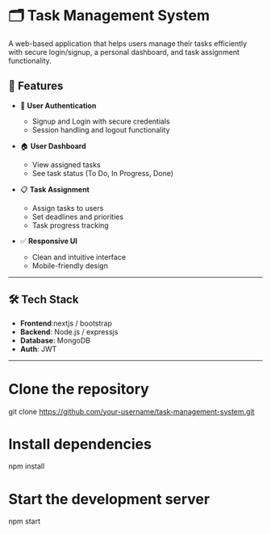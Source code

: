 # 🗂️ Task Management System

A web-based application that helps users manage their tasks efficiently with secure login/signup, a personal dashboard, and task assignment functionality.

## 🚀 Features

- 🔐 **User Authentication**
  - Signup and Login with secure credentials
  - Session handling and logout functionality

- 🏠 **User Dashboard**
  - View assigned tasks
  - See task status (To Do, In Progress, Done)

- 📋 **Task Assignment**
  - Assign tasks to users
  - Set deadlines and priorities
  - Task progress tracking

- ✅ **Responsive UI**
  - Clean and intuitive interface
  - Mobile-friendly design

---

## 🛠️ Tech Stack

- **Frontend**:nextjs / bootstrap
- **Backend**: Node.js / expressjs 
- **Database**: MongoDB 
- **Auth**: JWT 

---

# Clone the repository
git clone https://github.com/your-username/task-management-system.git


# Install dependencies
npm install

# Start the development server
npm start

